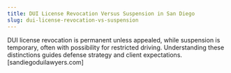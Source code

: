```yaml
---
title: DUI License Revocation Versus Suspension in San Diego
slug: dui-license-revocation-vs-suspension
---
```


DUI license revocation is permanent unless appealed, while suspension is temporary, often with possibility for restricted driving. Understanding these distinctions guides defense strategy and client expectations.[sandiegoduilawyers.com]
